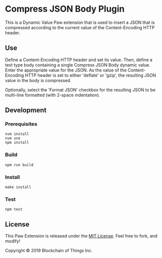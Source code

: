 # Compress JSON Body Plugin

This is a Dynamic Value Paw extension that is used to insert a JSON that is compressed according to the current value
 of the Content-Encoding HTTP header.

## Use

Define a Content-Encoding HTTP header and set its value. Then, define a text type body containing a single Compress
 JSON Body dynamic value. Enter the appropriate value for the JSON. As the value of the Content-Encoding HTTP header
 is set to either 'deflate' or 'gzip', the resulting JSON value in the body is compressed.
 
Optionally, select the 'Format JSON' checkbox for the resulting JSON to be multi-line formatted (with 2-space
 indentation).

## Development

### Prerequisites

```shell
nvm install
nvm use
npm install
```

### Build

```shell
npm run build
```

### Install

```shell
make install
```

### Test

```shell
npm test
```

## License

This Paw Extension is released under the [MIT License](LICENSE). Feel free to fork, and modify!

Copyright © 2019 Blockchain of Things Inc.
